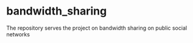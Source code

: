 # bandwidth_sharing
The repository serves the project on bandwidth sharing on public social networks
